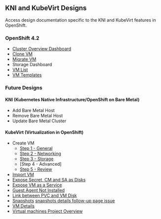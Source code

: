 ## KNI and KubeVirt Designs
Access design documentation specific to the KNI and KubeVirt features in OpenShift.

### OpenShift 4.2
- [Cluster Overview Dashboard](http://openshift.github.io/openshift-origin-design/web-console/knikubevirt/cluster-dashboard/cluster-dashboard)
- [Clone VM](http://openshift.github.io/openshift-origin-design/web-console/knikubevirt/clone-vm/clone-vm)
- [Migrate VM](http://openshift.github.io/openshift-origin-design/web-console/knikubevirt/migrate-vm/migrate-vm)
- Storage Dashboard
- [VM List](http://openshift.github.io/openshift-origin-design/web-console/knikubevirt/vm-list/vm-list)
- [VM Templates](http://openshift.github.io/openshift-origin-design/web-console/knikubevirt/vm-templates/vm-templates)


### Future Designs

#### KNI (Kubernetes Native Infrastructure/OpenShift on Bare Metal)
- Add Bare Metal Host
- Remove Bare Metal Host
- Update Bare Metal Cluster

#### KubeVirt (Virtualization in OpenShift)

- Create VM
	- [Step 1 - General](http://openshift.github.io/openshift-origin-design/web-console/knikubevirt/Create-vm/step-1-genaral/wizard-general)
	- [Step 2 - Networking](http://openshift.github.io/openshift-origin-design/web-console/knikubevirt/Create-vm/2.networking/create-vm-networking)
	- [Step 3 - Storage](http://openshift.github.io/openshift-origin-design/web-console/knikubevirt/Create-vm/step-3-storage/wizard-storage)
	- [Step 4 - Advanced]
	- [Step 5 - Review](web-console/knikubevirt/Create-vm/step-5-review/wizard-review)
- [Import VM](http://openshift.github.io/openshift-origin-design/web-console/knikubevirt/import-vm/import-vm)
- [Expose Secret, CM and SA as Disks](http://openshift.github.io/openshift-origin-design/web-console/knikubevirt/expose-secret/expose-secret)
- [Expose VM as a Service](http://openshift.github.io/openshift-origin-design/web-console/knikubevirt/expose-vm-as-a-service/expose-vm-as-a-service)
- [Guest Agent Not Installed](http://openshift.github.io/openshift-origin-design/web-console/knikubevirt/guest-agent-not-installed/guest-agent-not-installed)
- [Link between PVC and VM Disk](http://openshift.github.io/openshift-origin-design/web-console/knikubevirt/link-between-PVC-VMdisk/link-between-PVC-VMdisk)
- [Snapshots](http://openshift.github.io/openshift-origin-design/web-console/knikubevirt/snapshots/snapshots) [snapshots details follow-up page issue](https://github.com/openshift/openshift-origin-design/issues/227)
- [VM Details](http://openshift.github.io/openshift-origin-design/web-console/knikubevirt/vm-details/vm-details)
- [Virtual machines Project Overview](http://openshift.github.io/openshift-origin-design/web-console/knikubevirt/openshift-vms-overview/openshift-vms-overview)
